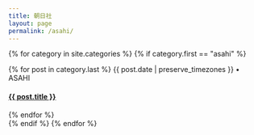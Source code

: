 ```yaml
---
title: 朝日社
layout: page
permalink: /asahi/
---
```

{% for category in site.categories %}
  {% if category.first == "asahi" %}
  <div>
    {% for post in category.last %}
    <span class="postdate">{{ post.date | preserve_timezones }}</span> • <span class="author">ASAHI</span> 
    <h4><a href="{{site.url}}{{site.baseurl}}{{ post.url }}">{{ post.title }}</a></h4>
    {% endfor %}
  </div>
  {% endif %}
{% endfor %}

